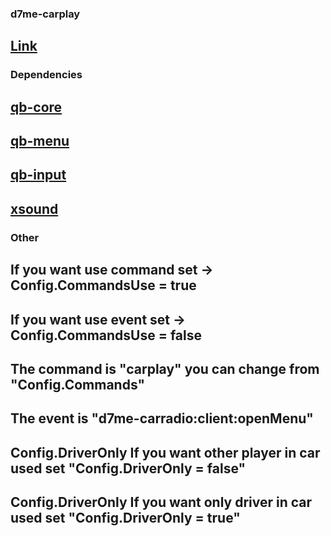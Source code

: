 ### d7me-carplay

## [Link]()

### Dependencies

## [qb-core](https://github.com/qbcore-framework/qb-core)
## [qb-menu](https://github.com/qbcore-framework/qb-menu)
## [qb-input](https://github.com/qbcore-framework/qb-input)
## [xsound](https://github.com/Xogy/xsound)

### Other

## If you want use command set -> Config.CommandsUse = true
## If you want use event set -> Config.CommandsUse = false

## The command is "carplay" you can change from "Config.Commands"
## The event is "d7me-carradio:client:openMenu"

## Config.DriverOnly If you want other player in car used set "Config.DriverOnly = false"
## Config.DriverOnly If you want only driver in car used set "Config.DriverOnly = true"
